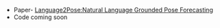 * Paper- [Language2Pose:Natural Language Grounded Pose Forecasting](https://arxiv.org/pdf/1907.01108.pdf)
* Code coming soon

